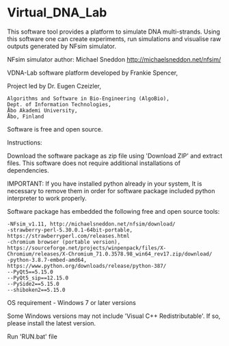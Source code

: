 # Virtual_DNA_Lab


This software tool provides a platform to simulate DNA multi-strands. Using this software one can create experiments, run simulations and visualise raw outputs generated by NFsim simulator.

NFsim simulator author:
Michael Sneddon http://michaelsneddon.net/nfsim/

VDNA-Lab software platform developed by Frankie Spencer,

Project led by Dr. Eugen Czeizler,

    Algorithms and Software in Bio-Engineering (AlgoBio), 
    Dept. of Information Technologies, 
    Åbo Akademi University, 
    Åbo, Finland

Software is free and open source. 


Instructions:

Download the software package as zip file using 'Download ZIP' and extract files. This software does not require additional installations of dependencies. 

IMPORTANT: If you have installed python already in your system, It is necessary to remove them in order for software package included python interpreter to work properly. 

Software package has embedded the following free and open source tools:

    -NFsim_v1.11, http://michaelsneddon.net/nfsim/download/
    -strawberry-perl-5.30.0.1-64bit-portable, https://strawberryperl.com/releases.html
    -chromium browser (portable version), https://sourceforge.net/projects/winpenpack/files/X-Chromium/releases/X-Chromium_71.0.3578.98_win64_rev17.zip/download/
    -python-3.8.7-embed-amd64, https://www.python.org/downloads/release/python-387/
    --PyQt5==5.15.0
    --PyQt5_sip==12.15.0
    --PySide2==5.15.0
    --shiboken2==5.15.0

OS requirement - Windows 7 or later versions

Some Windows versions may not include 'Visual C++ Redistributable'. If so, please install the latest version. 

Run 'RUN.bat' file
